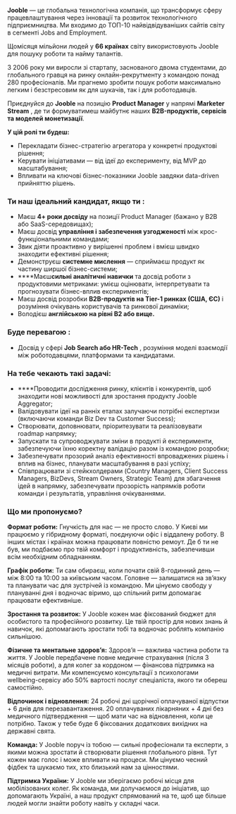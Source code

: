 **Jooble** — це глобальна технологічна компанія, що трансформує сферу
працевлаштування через інновації та розвиток технологічного підприємництва. Ми
входимо до ТОП-10 найвідвідуваніших сайтів світу в сегменті Jobs and
Employment.

Щомісяця мільйони людей у **66 країнах** світу використовують Jooble для
пошуку роботи та найму талантів.

З 2006 року ми виросли зі стартапу, заснованого двома студентами, до
глобального гравця на ринку онлайн-рекрутменту з командою понад 280
професіоналів. Ми прагнемо зробити пошук роботи максимально легким і
безстресовим як для шукачів, так і для роботодавців.

Приєднуйся до **Jooble** на позицію **Product Manager** у напрямі **Marketer
Stream** , де ти формуватимеш майбутнє наших **B2B-продуктів, сервісів та
моделей монетизації**.

**У цій ролі ти будеш:**

  * Перекладати бізнес-стратегію агрегатора у конкретні продуктові рішення;
  * Керувати ініціативами — від ідеї до експерименту, від MVP до масштабування;
  * Впливати на ключові бізнес-показники Jooble завдяки data-driven прийняттю рішень.

### **Ти наш ідеальний кандидат, якщо ти** :

  * Маєш **4+ роки досвіду** на позиції Product Manager (бажано у B2B або SaaS-середовищах);
  * Маєш досвід **управління і забезпечення узгодженості** між крос-функціональними командами;
  * Звик діяти проактивно у вирішенні проблем і вмієш швидко знаходити ефективні рішення;
  * Демонструєш **системне мислення** — сприймаєш продукт як частину ширшої бізнес-системи;
  * ****Маєш**сильні аналітичні навички** та досвід роботи з продуктовими метриками: умієш оцінювати, інтерпретувати та прогнозувати бізнес-вплив експериментів;
  * Маєш досвід розробки **B2B-продуктів на Tier-1 ринках (США, ЄС)** і розуміння очікувань користувачів та ринкової динаміки;
  * Володієш **англійською на рівні B2 або вище.**

### **Буде перевагою** :

  * Досвід у сфері **Job Search або HR-Tech** , розуміння моделі взаємодії між роботодавцями, платформами та кандидатами.

### **На тебе чекають такі задачі:**

  * ****Проводити дослідження ринку, клієнтів і конкурентів, щоб знаходити нові можливості для зростання продукту Jooble Aggregator;
  * Валідовувати ідеї на ранніх етапах залучаючи потрібні експертизи (включаючи команди Biz Dev та Customer Success);
  * Створювати, доповнювати, пріоритезувати та реалізовувати roadmap напрямку;
  * Запускати та супроводжувати зміни в продукті й експерименти, забезпечуючи їхню коректну валідацію разом із командою розробки;
  * Забезпечувати прозорий аналіз ефективності впроваджених рішень і вплив на бізнес, планувати масштабування в разі успіху;
  * Співпрацювати зі стейкхолдерами (Country Managers, Client Success Managers, BizDevs, Stream Owners, Strategic Team) для збагачення ідей в напрямку, забезпечувати прозорість напрямків роботи команди і результатів, управління очікуваннями.

### **Що ми пропонуємо?**

**Формат роботи:** Гнучкість для нас — не просто слово. У Києві ми працюємо у
гібридному форматі, поєднуючи офіс і віддалену роботу. В інших містах і
країнах можна працювати повністю ремоут. Де б ти не був, ми подбаємо про твій
комфорт і продуктивність, забезпечивши всім необхідним обладнанням.

**Графік роботи:** Ти сам обираєш, коли почати свій 8-годинний день — між 8:00
та 10:00 за київським часом. Головне — залишатися на зв’язку та планувати час
для зустрічей із командою. Ми цінуємо свободу у плануванні дня і водночас
віримо, що спільний ритм допомагає працювати ефективніше.

**Зростання та розвиток:** У Jooble кожен має фіксований бюджет для особистого
та професійного розвитку. Це твій простір для нових знань й навичок, які
допомагають зростати тобі та водночас роблять компанію сильнішою.

**Фізичне та ментальне здоров’я:** Здоров’я — важлива частина роботи та життя.
У Jooble передбачене повне медичне страхування (після 3 місяців роботи), а для
колег за кордоном — фінансова підтримка на медичні витрати. Ми компенсуємо
консультації з психологами wellbeing-сервісу або 50% вартості послуг
спеціаліста, якого ти обереш самостійно.

**Відпочинок і відновлення:** 24 робочі дні щорічної оплачуваної відпустки + 6
днів для перезавантаження. 20 оплачуваних лікарняних + 4 дні без медичного
підтвердження — щоб мати час на відновлення, коли це потрібно. Також у тебе
буде 6 фіксованих додаткових вихідних на державні свята.

**Команда:** У Jooble поруч із тобою — сильні професіонали та експерти, з
якими можна зростати й створювати рішення глобального рівня. Тут кожен має
голос і може впливати на процеси. Ми цінуємо чесний фідбек та шукаємо тих, хто
близький нам за цінностями.

**Підтримка України:** У Jooble ми зберігаємо робочі місця для мобілізованих
колег. Як команда, ми долучаємося до ініціатив, що допомагають Україні, а наш
продукт спрямований на те, щоб ще більше людей могли знайти роботу навіть у
складні часи.